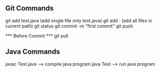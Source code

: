 ## Git Commands
git add test.java (add single file only test.java) 
git add . (add all files in current path)
git status
git commit -m "first commit"
git push 

*** Before Commit ***
git pull 



## Java Commands
javac Test.java --> compile java program
java Test --> run java program
